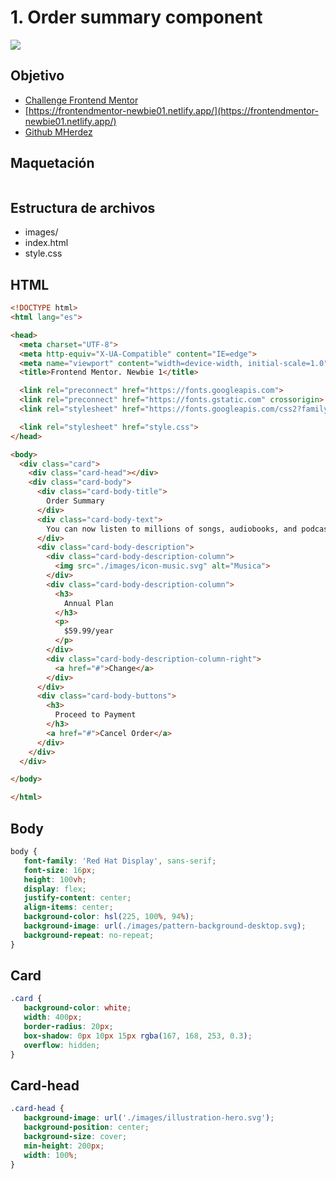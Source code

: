 # 1. Order summary component

![](https://res.cloudinary.com/dz209s6jk/image/upload/q_auto:good,w_900/Challenges/ztpxtbfhkp1af0guaylg.jpg)

## Objetivo
- [Challenge Frontend Mentor](https://www.frontendmentor.io/challenges/order-summary-component-QlPmajDUj)
- [https://frontendmentor-newbie01.netlify.app/](https://frontendmentor-newbie01.netlify.app/)
- [Github MHerdez](https://github.com/mherdez/frontendmentor-desafio-01)

## Maquetación
<img :src="$withBase('/img/maquetacion.png')">

## Estructura de archivos
- images/
- index.html
- style.css

## HTML
~~~html
<!DOCTYPE html>
<html lang="es">

<head>
  <meta charset="UTF-8">
  <meta http-equiv="X-UA-Compatible" content="IE=edge">
  <meta name="viewport" content="width=device-width, initial-scale=1.0">
  <title>Frontend Mentor. Newbie 1</title>

  <link rel="preconnect" href="https://fonts.googleapis.com">
  <link rel="preconnect" href="https://fonts.gstatic.com" crossorigin>
  <link rel="stylesheet" href="https://fonts.googleapis.com/css2?family=Red+Hat+Display:wght@500;700;900&display=swap">

  <link rel="stylesheet" href="style.css">
</head>

<body>
  <div class="card">
    <div class="card-head"></div>
    <div class="card-body">
      <div class="card-body-title">
        Order Summary
      </div>
      <div class="card-body-text">
        You can now listen to millions of songs, audiobooks, and podcasts on any device anywhere you like!
      </div>
      <div class="card-body-description">
        <div class="card-body-description-column">
          <img src="./images/icon-music.svg" alt="Musica">
        </div>
        <div class="card-body-description-column">
          <h3>
            Annual Plan
          </h3>
          <p>
            $59.99/year
          </p>
        </div>
        <div class="card-body-description-column-right">
          <a href="#">Change</a>
        </div>
      </div>
      <div class="card-body-buttons">
        <h3>
          Proceed to Payment
        </h3>
        <a href="#">Cancel Order</a>
      </div>
    </div>
  </div>

</body>

</html>
~~~

## Body
~~~css
body {
   font-family: 'Red Hat Display', sans-serif;
   font-size: 16px;
   height: 100vh;
   display: flex;
   justify-content: center;
   align-items: center;
   background-color: hsl(225, 100%, 94%);
   background-image: url(./images/pattern-background-desktop.svg);
   background-repeat: no-repeat;
}
~~~

## Card
~~~css
.card {
   background-color: white;
   width: 400px;
   border-radius: 20px;
   box-shadow: 0px 10px 15px rgba(167, 168, 253, 0.3);
   overflow: hidden;
}
~~~

## Card-head 
~~~css
.card-head {
   background-image: url('./images/illustration-hero.svg');
   background-position: center;
   background-size: cover;
   min-height: 200px;
   width: 100%;
}
~~~